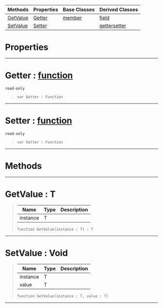 |Methods|Properties|Base Classes|Derived Classes|
|---|---|---|---|
|[ GetValue](https://github.com/ArendDanielek/ZeroDocsTest/blob/master/code_reference/zilch_base_types/property.markdown#getvalue-zero-engine-doc)|[ Getter](https://github.com/ArendDanielek/ZeroDocsTest/blob/master/code_reference/zilch_base_types/property.markdown#getter-zero-engine-docum)|[member](https://github.com/ArendDanielek/ZeroDocsTest/blob/master/code_reference/zilch_base_types/member.markdown)|[field](https://github.com/ArendDanielek/ZeroDocsTest/blob/master/code_reference/zilch_base_types/field.markdown)|
|[ SetValue](https://github.com/ArendDanielek/ZeroDocsTest/blob/master/code_reference/zilch_base_types/property.markdown#setvalue-void)|[ Setter](https://github.com/ArendDanielek/ZeroDocsTest/blob/master/code_reference/zilch_base_types/property.markdown#setter-zero-engine-docum)| |[gettersetter](https://github.com/ArendDanielek/ZeroDocsTest/blob/master/code_reference/zilch_base_types/gettersetter.markdown)|


 #  Properties


---  
 #  Getter : [function](https://github.com/ArendDanielek/ZeroDocsTest/blob/master/code_reference/zilch_base_types/function.markdown)

 `read-only`

> 
> ``` lang=cpp, name=Zilch
> var Getter : Function


---  
 #  Setter : [function](https://github.com/ArendDanielek/ZeroDocsTest/blob/master/code_reference/zilch_base_types/function.markdown)

 `read-only`

> 
> ``` lang=cpp, name=Zilch
> var Setter : Function


---  
 #  Methods


---  
 #  GetValue : T

> 
> |Name|Type|Description|
> |---|---|---|
> |instance|T| |
> ``` lang=cpp, name=Zilch
> function GetValue(instance : T) : T
> ``` 


---  
 #  SetValue : Void

> 
> |Name|Type|Description|
> |---|---|---|
> |instance|T| |
> |value|T| |
> ``` lang=cpp, name=Zilch
> function SetValue(instance : T, value : T)
> ``` 


---  
 
  
  
  
  
  
  
  

 